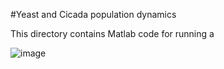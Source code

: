 #Yeast and Cicada population dynamics

This directory contains Matlab code for running a 

![image](https://github.com/user-attachments/assets/52538f28-102d-4d91-bea7-45b362fa0720)
